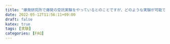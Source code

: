 ```yaml
---
title: "爆発研究所で爆発の受託実験をやっているとのことですが、どのような実験が可能でしょうか"
date: 2022-05-12T11:56:11+09:00
draft: false
katex: true
tags: [実験]
categories: [FAQ]
---
```


